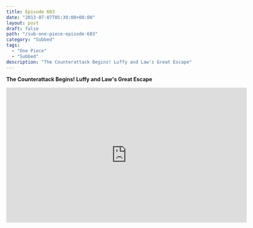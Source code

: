 ```yaml
---
title: Episode 603
date: "2013-07-07T05:30:00+00:00"
layout: post
draft: false
path: "/sub-one-piece-episode-603"
category: "Subbed"
tags:
  - "One Piece"
  - "Subbed"
description: "The Counterattack Begins! Luffy and Law's Great Escape"
---
```


**The Counterattack Begins! Luffy and Law's Great Escape**

<iframe width="640" height="360" src="https://www.rapidvideo.com/e/G6FRPFR9LX" frameborder="0" marginwidth=0 marginheight=0 scrolling=no allowfullscreen></iframe>


